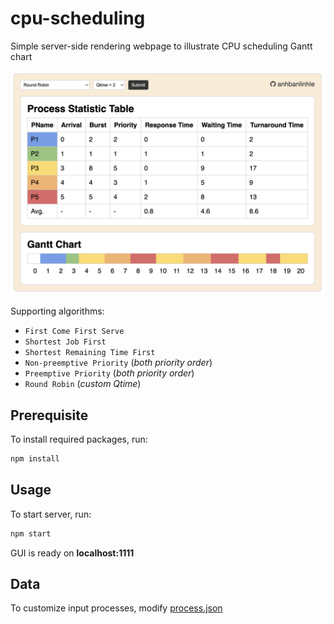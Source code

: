 # cpu-scheduling
Simple server-side rendering webpage to illustrate CPU scheduling Gantt chart

![](src/public/img/demo.png)

Supporting algorithms:

- `First Come First Serve`
- `Shortest Job First`
- `Shortest Remaining Time First`
- `Non-preemptive Priority` (_both priority order_)
- `Preemptive Priority` (_both priority order_)
- `Round Robin` (_custom Qtime_)

## Prerequisite

To install required packages, run:

```sh
npm install
```

## Usage

To start server, run:

```sh
npm start
```

GUI is ready on __localhost:1111__

## Data

To customize input processes, modify [process.json](src/public/data/process.json)